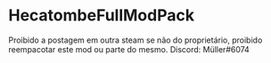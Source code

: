 # HecatombeFullModPack
Proibido a postagem em outra steam se não do proprietário, proibido reempacotar este mod ou parte do mesmo.  Discord: Müller#6074
